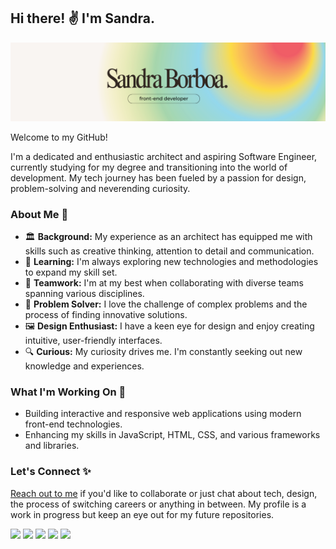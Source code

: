 ## Hi there! ✌️ I'm Sandra.

![banner](readmebanner.png)

Welcome to my GitHub!

I'm a dedicated and enthusiastic architect and aspiring Software Engineer, currently studying for my degree and transitioning into the world of development. My tech journey has been fueled by a passion for design, problem-solving and neverending curiosity.

### About Me 💭

- 🏛️ **Background:** My experience as an architect has equipped me with skills such as creative thinking, attention to detail and communication.
- 🌱 **Learning:** I'm always exploring new technologies and methodologies to expand my skill set.
- 👥 **Teamwork:** I'm at my best when collaborating with diverse teams spanning various disciplines.
- 🧩 **Problem Solver:** I love the challenge of complex problems and the process of finding innovative solutions.
- 🖼️ **Design Enthusiast:** I have a keen eye for design and enjoy creating intuitive, user-friendly interfaces.
- 🔍 **Curious:** My curiosity drives me. I'm constantly seeking out new knowledge and experiences.

### What I'm Working On 🌱

- Building interactive and responsive web applications using modern front-end technologies.
- Enhancing my skills in JavaScript, HTML, CSS, and various frameworks and libraries.

### Let's Connect ✨

[Reach out to me](https://www.linkedin.com/in/sandra-borboa/) if you'd like to collaborate or just chat about tech, design, the process of switching careers or anything in between. My profile is a work in progress but keep an eye out for my future repositories. 

<img src="https://img.shields.io/badge/HTML5-E34F26?style=for-the-badge&logo=html5&logoColor=white" /> <img src="https://img.shields.io/badge/CSS3-1572B6?style=for-the-badge&logo=css3&logoColor=white" /> <img src="https://img.shields.io/badge/Figma-F24E1E?style=for-the-badge&logo=figma&logoColor=white" /> <img src="https://img.shields.io/badge/Adobe Illustrator-FF9A00?style=for-the-badge&logo=adobe illustrator&logoColor=white" /> <img src="https://img.shields.io/badge/PowerBI-F2C811?style=for-the-badge&logo=Power BI&logoColor=white" />


<!--
**sandraborboa/sandraborboa** is a ✨ _special_ ✨ repository because its `README.md` (this file) appears on your GitHub profile.

Here are some ideas to get you started:

- 🔭 I’m currently working on ...
- 🌱 I’m currently learning ...
- 👯 I’m looking to collaborate on ...
- 🤔 I’m looking for help with ...
- 💬 Ask me about ...
- 📫 How to reach me: ...
- 😄 Pronouns: ...
- ⚡ Fun fact: ...
-->
